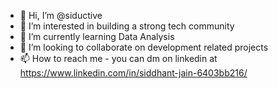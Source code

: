 - 👋 Hi, I’m @siductive
- 👀 I’m interested in building a strong tech community
- 🌱 I’m currently learning Data Analysis
- 💞️ I’m looking to collaborate on development related projects
- 📫 How to reach me - you can dm on linkedin at https://www.linkedin.com/in/siddhant-jain-6403bb216/

<!---
siductive/siductive is a ✨ special ✨ repository because its `README.md` (this file) appears on your GitHub profile.
You can click the Preview link to take a look at your changes.
--->
